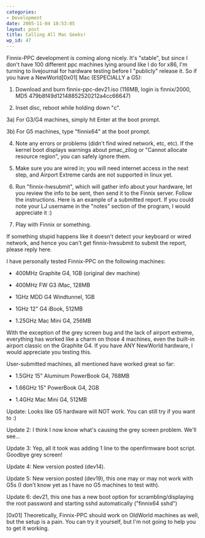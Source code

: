 ```yaml
---
categories:
- Development
date: 2005-11-04 18:53:05
layout: post
title: Calling All Mac Geeks!
wp_id: 47
---
```

Finnix-PPC development is coming along nicely. It's "stable", but since I don't have 100 different ppc machines lying around like I do for x86, I'm turning to livejournal for hardware testing before I "publicly" release it. So if you have a NewWorld[0x01] Mac (ESPECIALLY a G5):

1) Download and burn finnix-ppc-dev21.iso (116MB, login is finnix/2000, MD5 479b8f49d12148852520212a4cc66647)
  
2) Inset disc, reboot while holding down "c".
  
3a) For G3/G4 machines, simply hit Enter at the boot prompt.
  
3b) For G5 machines, type "finnix64" at the boot prompt.
  
4) Note any errors or problems (didn't find wired network, etc, etc). If the kernel boot displays warnings about pmac_zilog or "Cannot allocate resource region", you can safely ignore them.
  
5) Make sure you are wired in; you will need internet access in the next step, and Airport Extreme cards are not supported in linux yet.
  
6) Run "finnix-hwsubmit", which will gather info about your hardware, let you review the info to be sent, then send it to the Finnix server. Follow the instructions. Here is an example of a submitted report. If you could note your LJ username in the "notes" section of the program, I would appreciate it :)
  
7) Play with Finnix or something.

If something stupid happens like it doesn't detect your keyboard or wired network, and hence you can't get finnix-hwsubmit to submit the report, please reply here.

I have personally tested Finnix-PPC on the following machines:
  
* 400MHz Graphite G4, 1GB (original dev machine)
  
* 400MHz FW G3 iMac, 128MB
  
* 1GHz MDD G4 Windtunnel, 1GB
  
* 1GHz 12" G4 iBook, 512MB
  
* 1.25GHz Mac Mini G4, 256MB

With the exception of the grey screen bug and the lack of airport extreme, everything has worked like a charm on those 4 machines, even the built-in airport classic on the Graphite G4. If you have ANY NewWorld hardware, I would appreciate you testing this.

User-submitted machines, all mentioned have worked great so far:
  
* 1.5GHz 15" Aluminum PowerBook G4, 768MB
  
* 1.66GHz 15" PowerBook G4, 2GB
  
* 1.4GHz Mac Mini G4, 512MB

Update: Looks like G5 hardware will NOT work. You can still try if you want to :)
  
Update 2: I think I now know what's causing the grey screen problem. We'll see...
  
Update 3: Yep, all it took was adding 1 line to the openfirmware boot script. Goodbye grey screen!
  
Update 4: New version posted (dev14).
  
Update 5: New version posted (dev19), this one may or may not work with G5s (I don't know yet as I have no G5 machines to test with).
  
Update 6: dev21, this one has a new boot option for scrambling/displaying the root password and starting sshd automatically ("finnix64 sshd")

[0x01] Theoretically, Finnix-PPC should work on OldWorld machines as well, but the setup is a pain. You can try it yourself, but I'm not going to help you to get it working.
